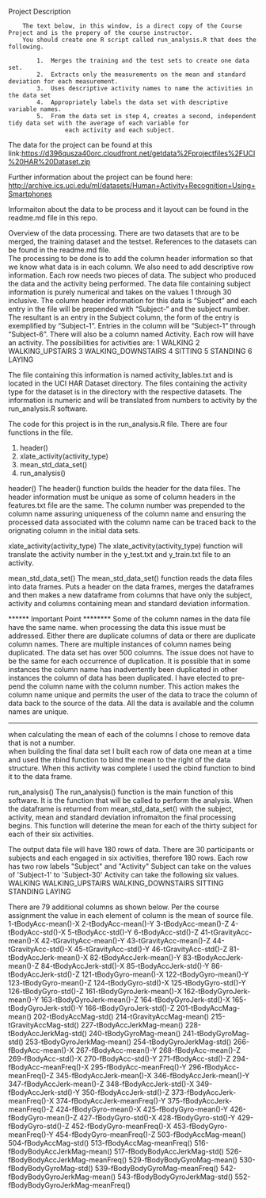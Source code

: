 Project Description


        The text below, in this window, is a direct copy of the Course Project and is the propery of the course instructor.  
        You should create one R script called run_analysis.R that does the following. 

            1.  Merges the training and the test sets to create one data set.
            2.  Extracts only the measurements on the mean and standard deviation for each measurement. 
            3.  Uses descriptive activity names to name the activities in the data set
            4.  Appropriately labels the data set with descriptive variable names. 
            5.  From the data set in step 4, creates a second, independent tidy data set with the average of each variable for
                    each activity and each subject.

The data for the project can be found at this link:https://d396qusza40orc.cloudfront.net/getdata%2Fprojectfiles%2FUCI%20HAR%20Dataset.zip

Further information about the project can be found here:
    http://archive.ics.uci.edu/ml/datasets/Human+Activity+Recognition+Using+Smartphones 


Informaiton about the data to be process and it layout can be found in the readme.md file in this repo.


Overview of the data processing.
There are two datasets that are to be merged, the training dataset and the testset.  References to the datasets can be found in the readme.md file.  
The processing to be done is to add the column header information so that we know what data is in each column.  We also need to add descriptive row information.  Each row needs two pieces of data.  The subject who produced the data and the activity being performed. The data file containing subject information is purely numerical and takes on the values 1 through 30 inclusive.  The column header information for this data is “Subject” and each entry in the file will be prepended with “Subject-“ and the subject number.  The resultant is an entry in the Subject column, the form of the entry is exemplified by “Subject-1”.  Entries in the column will be “Subject-1” through “Subject-6”.
There will also be a column named Activity.  Each row will have an activity.  The possibilities for activities are: 
1 WALKING
2 WALKING_UPSTAIRS
3 WALKING_DOWNSTAIRS
4 SITTING
5 STANDING
6 LAYING

The file containing this information is named activity_lables.txt and is located in the UCI HAR Dataset directory. 
The files containing the activity type for the dataset is in the directory with the respective datasets.  The information is numeric and will be translated from numbers to activity by the run_analysis.R software.  

The code for this project is in the run_analysis.R file. There are four functions in the file.
1) header() 
2) xlate_activity(activity_type) 
3) mean_std_data_set() 
4) run_analysis()

header() The header() function builds the header for the data files. The header information must be unique as some of column headers in the features.txt file are the same. The column number was prepended to the column name assuring uniqueness of the column name and ensuring the processed data associated with the column name can be traced back to the orignating column in the initial data sets.

xlate_activity(activity_type) The xlate_activity(activity_type) function will translate the activity number in the y_test.txt and y_train.txt file to an activity.

mean_std_data_set() The mean_std_data_set() function reads the data files into data frames. Puts a header on the data frames, merges the dataframes and then makes a new dataframe from columns that have only the subject, activity and columns containing mean and standard deviation information.

******  Important Point  ********
Some of the column names in the data file have the same name.  when processing the data this issue must be addressed. Either there are duplicate columns of data or there are duplicate column names.  There are multiple instances of column names being duplicated.  The data set has over 500 columns.  The issue does not have to be the same for each occurrence of duplication. It is possible that in some instances the column name has inadvertently been duplicated in other instances the column of data has been duplicated.  I have elected to pre-pend the column name with the column number.  This action makes the column name unique and permits the user of the data to trace the column of data back to the source of the data.  All the data is available and the column names are unique.  

*************************

when calculating the mean of each of the columns I chose to remove data that is not a number.  
when building the final data set I built each row of data one mean at a time and used the rbind function to bind the mean to the right of the data structure.  When this activity was complete I used the cbind function to bind it to the data frame. 

run_analysis() The run_analysis() function is the main function of this software. It is the function that will be called to perform the analysis. When the dataframe is returned from mean_std_data_set() with the subject, activity, mean and standard deviation infromaiton the final processing begins. This function will deterine the mean for each of the thirty subject for each of their six activities.


The output data file will have 180 rows of data.  There are 30 participants or subjects and each engaged in six activities, therefore 180 rows.  Each row has two row labels "Subject" and "Activity"
Subject can take on the values of 'Subject-1' to 'Subject-30'
Activity can take the following six values. 
WALKING
WALKING_UPSTAIRS
WALKING_DOWNSTAIRS
SITTING
STANDING
LAYING

There are 79 additional columns as shown below.  Per the course assignment the value in each element of column is the mean of source file.
1-tBodyAcc-mean()-X
2-tBodyAcc-mean()-Y
3-tBodyAcc-mean()-Z
4-tBodyAcc-std()-X
5-tBodyAcc-std()-Y
6-tBodyAcc-std()-Z
41-tGravityAcc-mean()-X
42-tGravityAcc-mean()-Y
43-tGravityAcc-mean()-Z
44-tGravityAcc-std()-X
45-tGravityAcc-std()-Y
46-tGravityAcc-std()-Z
81-tBodyAccJerk-mean()-X
82-tBodyAccJerk-mean()-Y
83-tBodyAccJerk-mean()-Z
84-tBodyAccJerk-std()-X
85-tBodyAccJerk-std()-Y
86-tBodyAccJerk-std()-Z
121-tBodyGyro-mean()-X
122-tBodyGyro-mean()-Y
123-tBodyGyro-mean()-Z
124-tBodyGyro-std()-X
125-tBodyGyro-std()-Y
126-tBodyGyro-std()-Z
161-tBodyGyroJerk-mean()-X
162-tBodyGyroJerk-mean()-Y
163-tBodyGyroJerk-mean()-Z
164-tBodyGyroJerk-std()-X
165-tBodyGyroJerk-std()-Y
166-tBodyGyroJerk-std()-Z
201-tBodyAccMag-mean()
202-tBodyAccMag-std()
214-tGravityAccMag-mean()
215-tGravityAccMag-std()
227-tBodyAccJerkMag-mean()
228-tBodyAccJerkMag-std()
240-tBodyGyroMag-mean()
241-tBodyGyroMag-std()
253-tBodyGyroJerkMag-mean()
254-tBodyGyroJerkMag-std()
266-fBodyAcc-mean()-X
267-fBodyAcc-mean()-Y
268-fBodyAcc-mean()-Z
269-fBodyAcc-std()-X
270-fBodyAcc-std()-Y
271-fBodyAcc-std()-Z
294-fBodyAcc-meanFreq()-X
295-fBodyAcc-meanFreq()-Y
296-fBodyAcc-meanFreq()-Z
345-fBodyAccJerk-mean()-X
346-fBodyAccJerk-mean()-Y
347-fBodyAccJerk-mean()-Z
348-fBodyAccJerk-std()-X
349-fBodyAccJerk-std()-Y
350-fBodyAccJerk-std()-Z
373-fBodyAccJerk-meanFreq()-X
374-fBodyAccJerk-meanFreq()-Y
375-fBodyAccJerk-meanFreq()-Z
424-fBodyGyro-mean()-X
425-fBodyGyro-mean()-Y
426-fBodyGyro-mean()-Z
427-fBodyGyro-std()-X
428-fBodyGyro-std()-Y
429-fBodyGyro-std()-Z
452-fBodyGyro-meanFreq()-X
453-fBodyGyro-meanFreq()-Y
454-fBodyGyro-meanFreq()-Z
503-fBodyAccMag-mean()
504-fBodyAccMag-std()
513-fBodyAccMag-meanFreq()
516-fBodyBodyAccJerkMag-mean()
517-fBodyBodyAccJerkMag-std()
526-fBodyBodyAccJerkMag-meanFreq()
529-fBodyBodyGyroMag-mean()
530-fBodyBodyGyroMag-std()
539-fBodyBodyGyroMag-meanFreq()
542-fBodyBodyGyroJerkMag-mean()
543-fBodyBodyGyroJerkMag-std()
552-fBodyBodyGyroJerkMag-meanFreq()




